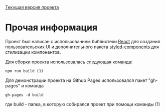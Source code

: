 [Текущая версия проекта](https://ingodwetrustt.github.io/FE-Intensive_SkillFactory/)

# Прочая информация
Проект был написан с использованием библиотеки [React](https://ru.reactjs.org/) для создания пользовательских UI и дополнительного пакета [styled-components](https://styled-components.com/) для стилизации компонентов. 


Для сборки проекта использовалась следующая команда:


	npm run build (1)



Для демонстрации проекта на Github Pages использовался пакет "gh-pages" и команда


	gh-pages -d build


где build - папка, в которую собирался проект при помощи команды (1)


